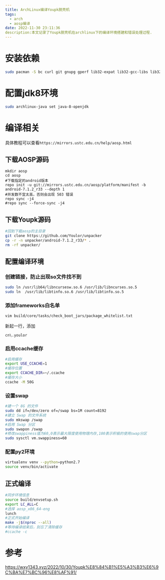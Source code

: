 ```yaml
---
title: ArchLinux编译Youpk脱壳机
tags:
  - arch
  - aosp编译
date: 2022-11-30 23:11:36
description:本文记录了Youpk脱壳机在archlinux下的编译环境搭建和错误处理过程.
---
```


# 安装依赖

```bash
sudo pacman -S bc curl git gnupg gperf lib32-expat lib32-gcc-libs lib32-glib2 lib32-glibc lib32-libdbus lib32-libffi lib32-libpng lib32-ncurses lib32-pcre lib32-readline lib32-zlib libpng libxml2 libxslt ncurses perl-switch readline schedtool sdl squashfs-tools unzip wxgtk zip zlib repo python-virtualenv ccache base-devel
```

# 配置jdk8环境

```bash
sudo archlinux-java set java-8-openjdk
```

# 编译相关

具体教程可以查看`https://mirrors.ustc.edu.cn/help/aosp.html`

## 下载AOSP源码

```
mkdir aosp
cd aosp
#下载指定的android版本
repo init -u git://mirrors.ustc.edu.cn/aosp/platform/manifest -b android-7.1.2_r33 --depth 1 
#并发数不宜太高，否则会出现 503 错误
repo sync -j4
#repo sync --force-sync -j4
```

## 下载Youpk源码

```bash
#回到下载aosp的主目录
git clone https://github.com/Youlor/unpacker
cp -r -n unpacker/android-7.1.2_r33/* .
rm -rf unpacker/
```

## 配置编译环境

### 创建链接，防止出现so文件找不到

```bash
sudo ln /usr/lib64/libncursesw.so.6 /usr/lib/libncurses.so.5 
sudo ln  /usr/lib/libtinfo.so.6 /usr/lib/libtinfo.so.5
```

### 添加frameworks白名单

```bash
vim build/core/tasks/check_boot_jars/package_whitelist.txt
```

新起一行，添加

```
cn\.youlor
```

### 启用ccache缓存

```bash
#启用缓存
export USE_CCACHE=1
#缓存位置
export CCACHE_DIR=~/.ccache 
#缓存大小
ccache -M 50G
```

### 设置swap

```bash
#建一个 8G 的文件
sudo dd if=/dev/zero of=/swap bs=1M count=8192
#建立 Swap 的文件系统
sudo mkswap /swap
#启用 Swap 分区
sudo swapon /swap
#修改swappiness值为60,0表示最大限度使用物理内存,100表示积极的使用swap分区
sudo sysctl vm.swappiness=60
```

### 配置py2环境

```bash
virtualenv venv --python=python2.7
source venv/bin/activate
```

## 正式编译

```bash
#同步环境信息
source build/envsetup.sh
export LC_ALL=C
#选择 aosp_x86_64-eng
lunch
#正式开始编译
make -j$(nproc --all)
#等待编译结束后，别忘了清除缓存
#ccache -c
```



# 参考

https://wxy1343.xyz/2022/10/30/Youpk%E8%84%B1%E5%A3%B3%E6%9C%BA%E7%BC%96%E8%AF%91/
